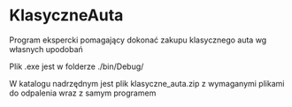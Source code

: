 # KlasyczneAuta
Program ekspercki pomagający dokonać zakupu klasycznego auta wg własnych upodobań

Plik .exe jest w folderze ./bin/Debug/

W katalogu nadrzędnym jest plik klasyczne_auta.zip z wymaganymi plikami do odpalenia wraz z samym programem
